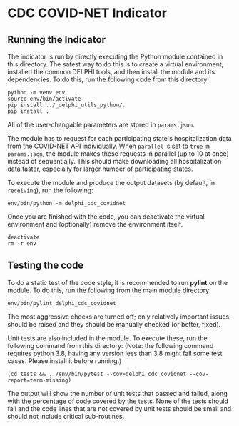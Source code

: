 # CDC COVID-NET Indicator



## Running the Indicator

The indicator is run by directly executing the Python module contained in this
directory. The safest way to do this is to create a virtual environment,
installed the common DELPHI tools, and then install the module and its
dependencies. To do this, run the following code from this directory:

```
python -m venv env
source env/bin/activate
pip install ../_delphi_utils_python/.
pip install .
```

All of the user-changable parameters are stored in `params.json`.

The module has to request for each participating state's hospitalization data
from the COVID-NET API individually. When `parallel` is set to `true` in
`params.json`, the module makes these requests in parallel (up to 10 at once)
instead of sequentially. This should make downloading all hospitalization data
faster, especially for larger number of participating states.

To execute
the module and produce the output datasets (by default, in `receiving`), run
the following:

```
env/bin/python -m delphi_cdc_covidnet
```

Once you are finished with the code, you can deactivate the virtual environment
and (optionally) remove the environment itself.

```
deactivate
rm -r env
```

## Testing the code

To do a static test of the code style, it is recommended to run **pylint** on
the module. To do this, run the following from the main module directory:

```
env/bin/pylint delphi_cdc_covidnet
```

The most aggressive checks are turned off; only relatively important issues
should be raised and they should be manually checked (or better, fixed).

Unit tests are also included in the module. To execute these, run the following
command from this directory:
(Note: the following command requires python 3.8, having any version less than 3.8 might
fail some test cases. Please install it before running.)
```
(cd tests && ../env/bin/pytest --cov=delphi_cdc_covidnet --cov-report=term-missing)
```

The output will show the number of unit tests that passed and failed, along
with the percentage of code covered by the tests. None of the tests should
fail and the code lines that are not covered by unit tests should be small and
should not include critical sub-routines.
